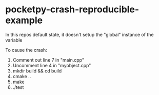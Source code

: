 # pocketpy-crash-reproducible-example


In this repos default state, it doesn't setup the "global" instance of the variable

To cause the crash:
1. Comment out line 7 in "main.cpp"
2. Uncomment line 4 in "myobject.cpp"
3. mkdir build && cd build
4. cmake ..
5. make
6. ./test
